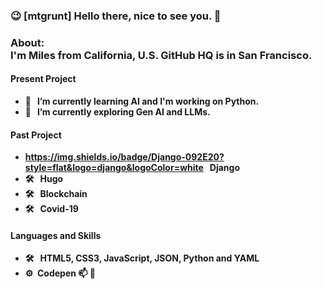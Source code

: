 ### 😉 [mtgrunt] Hello there, nice to see you. 👋

### About:<br /> <b>I'm Miles from California, U.S. GitHub HQ is in San Francisco.<br />
#### Present Project
  - 🌱 &nbsp; I’m currently learning AI and I'm working on Python.
  - 🔭 &nbsp; I’m currently exploring Gen AI and LLMs.
#### Past Project
  - https://img.shields.io/badge/Django-092E20?style=flat&logo=django&logoColor=white &nbsp; Django
  - 🛠 &nbsp; Hugo
  - 🛠 &nbsp; Blockchain
  - 🛠 &nbsp; Covid-19
#### Languages and Skills
  - 🛠 &nbsp; HTML5, CSS3, JavaScript, JSON, Python and YAML
  - ⚙️&nbsp; Codepen 
    📫 🎯

